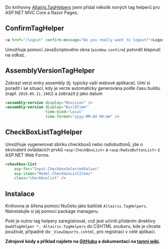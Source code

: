 <!-- dcterms:title = Nové tag helpery v knihovně Altairis Tag Helpers -->
<!-- dcterms:abstract = Do knihovny Altairis.TagHelpers jsem přidal několik nových tag helperů pro ASP.NET MVC Core a Razor Pages. Nová verze 1.4 obsahuje potvrzení akce, zobrazení verze aplikace a zejména žádaný ekvivalent komponent CheckBoxList a RadioButtonList. -->
<!-- dcterms:creator = Michal Altair Valášek -->
<!-- dcterms:date = 2019-05-12 -->
<!-- x4w:pictureWidth = 150 -->
<!-- x4w:pictureHeight = 150 -->
<!-- x4w:pictureUrl = /perex-pictures/20171226-altairis-tag-helpers-pro-asp-net-core-razor-pages-a-asp-net-mvc-core.png -->
<!-- x4w:coverUrl = /cover-pictures/20190512-nove-tag-helpery.jpg -->
<!-- x4w:category = Software -->

Do knihovny [Altairis.TagHelpers](https://github.com/ridercz/Altairis.TagHelpers) jsem přidal několik nových tag helperů pro ASP.NET MVC Core a Razor Pages.

## ConfirmTagHelper

```html
<a href="/logout" confirm-message="Do you really want to logout?">Logout</a>
```

Umožňuje pomocí JavaScriptového okna (`window.confirm`) potvrdit klepnutí na odkaz.

## AssemblyVersionTagHelper

Zobrazí verzi entry assembly (tj. typicky vaší webové aplikace). Umí si poradit i se situací, kdy je verze automaticky generována podle času buildu (např. `2019.05.11.1902`) a zobrazit ji jako datum

```html
<assembly-version display="Revision" />
<assembly-version display="BuildTime" 
                  time-kind="Local" 
                  time-format="yyyy-MM-dd HH:mm" />
```

## CheckBoxListTagHelper

Umožňuje vygenerovat sbírku checkboxů nebo radiobuttonů, jde o ekvivalent ovládacích prvků `<asp:CheckBoxList>` a `<asp:RadioButtonList>` z ASP.NET Web Forms.

```html
<checkbox-list 
    asp-for="Input.CheckboxSelectedValues" 
    asp-items="Model.CheckboxListItems" 
    class="checkboxlist" />
```

## Instalace

Knihovna je šířena pomocí NuGetu jako balíček `Altairis.TagHelpers`. Nainstalujte si jej pomocí package manageru.

Poté je nutno tag helpery zaregistrovat, což jest učiniti přidáním direktivy `@addTagHelper *, Altairis.TagHelpers` do CSHTML souboru, kde je chcete používat, případně do `_ViewImports.cshtml`, pro registraci v celé aplikaci.

**Zdrojové kódy a příklad najdete na **[**GitHubu**](https://github.com/ridercz/Altairis.TagHelpers)** a dokumentaci na **[**tamní wiki**](https://github.com/ridercz/Altairis.TagHelpers/wiki)**.**
